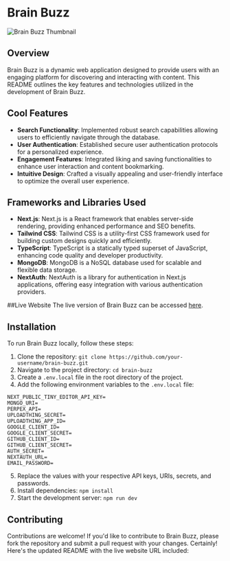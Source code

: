 # Brain Buzz

![Brain Buzz Thumbnail](https://utfs.io/f/d12385fd-2093-4ce3-a611-059df55bae02-gdi5nm.jpg)

## Overview

Brain Buzz is a dynamic web application designed to provide users with an engaging platform for discovering and interacting with content. This README outlines the key features and technologies utilized in the development of Brain Buzz.

## Cool Features

- **Search Functionality**: Implemented robust search capabilities allowing users to efficiently navigate through the database.
- **User Authentication**: Established secure user authentication protocols for a personalized experience.
- **Engagement Features**: Integrated liking and saving functionalities to enhance user interaction and content bookmarking.
- **Intuitive Design**: Crafted a visually appealing and user-friendly interface to optimize the overall user experience.

## Frameworks and Libraries Used

- **Next.js**: Next.js is a React framework that enables server-side rendering, providing enhanced performance and SEO benefits.
- **Tailwind CSS**: Tailwind CSS is a utility-first CSS framework used for building custom designs quickly and efficiently.
- **TypeScript**: TypeScript is a statically typed superset of JavaScript, enhancing code quality and developer productivity.
- **MongoDB**: MongoDB is a NoSQL database used for scalable and flexible data storage.
- **NextAuth**: NextAuth is a library for authentication in Next.js applications, offering easy integration with various authentication providers.

##Live Website
The live version of Brain Buzz can be accessed [here](https://your-brain-buzz-url.com).

## Installation

To run Brain Buzz locally, follow these steps:

1. Clone the repository: `git clone https://github.com/your-username/brain-buzz.git`
2. Navigate to the project directory: `cd brain-buzz`
3. Create a `.env.local` file in the root directory of the project.
4. Add the following environment variables to the `.env.local` file:

```
NEXT_PUBLIC_TINY_EDITOR_API_KEY=
MONGO_URI=
PERPEX_API=
UPLOADTHING_SECRET=
UPLOADTHING_APP_ID=
GOOGLE_CLIENT_ID=
GOOGLE_CLIENT_SECRET=
GITHUB_CLIENT_ID=
GITHUB_CLIENT_SECRET=
AUTH_SECRET=
NEXTAUTH_URL=
EMAIL_PASSWORD=
```

5. Replace the values with your respective API keys, URIs, secrets, and passwords.
6. Install dependencies: `npm install`
7. Start the development server: `npm run dev`

## Contributing

Contributions are welcome! If you'd like to contribute to Brain Buzz, please fork the repository and submit a pull request with your changes.
Certainly! Here's the updated README with the live website URL included:




